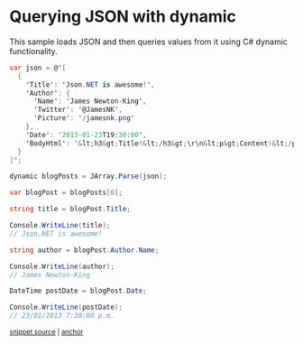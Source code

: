 # Querying JSON with dynamic

This sample loads JSON and then queries values from it using C# dynamic functionality.

<!-- snippet: QueryJsonDynamic -->
<a id='snippet-queryjsondynamic'></a>
```cs
var json = @"[
  {
    'Title': 'Json.NET is awesome!',
    'Author': {
      'Name': 'James Newton-King',
      'Twitter': '@JamesNK',
      'Picture': '/jamesnk.png'
    },
    'Date': '2013-01-23T19:30:00',
    'BodyHtml': '&lt;h3&gt;Title!&lt;/h3&gt;\r\n&lt;p&gt;Content!&lt;/p&gt;'
  }
]";

dynamic blogPosts = JArray.Parse(json);

var blogPost = blogPosts[0];

string title = blogPost.Title;

Console.WriteLine(title);
// Json.NET is awesome!

string author = blogPost.Author.Name;

Console.WriteLine(author);
// James Newton-King

DateTime postDate = blogPost.Date;

Console.WriteLine(postDate);
// 23/01/2013 7:30:00 p.m.
```
<sup><a href='/src/Tests/Documentation/Samples/Linq/QueryJsonDynamic.cs#L13-L45' title='Snippet source file'>snippet source</a> | <a href='#snippet-queryjsondynamic' title='Start of snippet'>anchor</a></sup>
<!-- endSnippet -->
